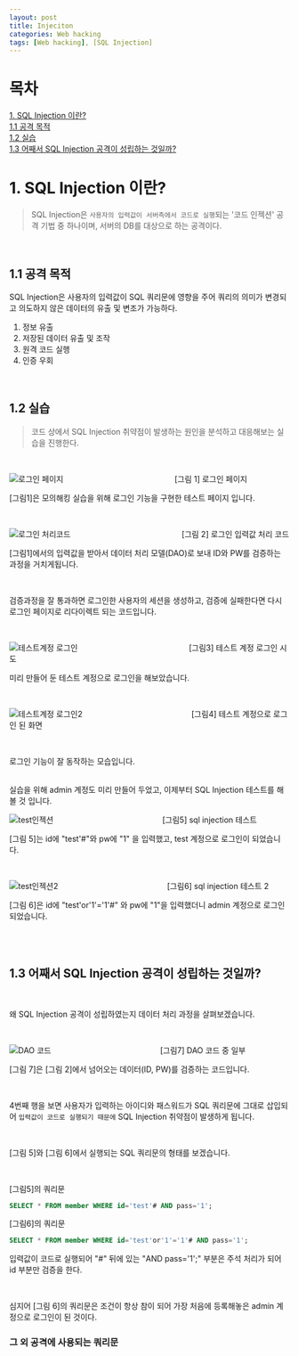```yaml
---
layout: post
title: Injeciton
categories: Web hacking
tags: [Web hacking], [SQL Injection]
---
```


# 목차
[1. SQL Injection 이란?](1.-SQL-Injection-이란?)<br>
[1.1 공격 목적](1.1-공격-목적)<br>
[1.2 실습](1.2-실습)<br>
[1.3 어째서 SQL Injection 공격이 성립하는 것일까?](1.3-어째서-SQL-Injection-공격이-성립하는-것일까?)


# 1. SQL Injection 이란?

> SQL Injection은 `사용자의 입력값이 서버측에서 코드로 실행`되는 '코드 인젝션' 공격 기법 중 하나이며, 서버의 DB를 대상으로 하는 공격이다.

<br>

## 1.1 공격 목적
SQL Injection은 사용자의 입력값이 SQL 쿼리문에 영향을 주어 쿼리의 의미가 변경되고 의도하지 않은 데이터의 유출 및 변조가 가능하다.
1. 정보 유출
2. 저장된 데이터 유출 및 조작
3. 원격 코드 실행
4. 인증 우회

<br>

## 1.2 실습

> 코드 상에서 SQL Injection 취약점이 발생하는 원인을 분석하고 대응해보는 실습을 진행한다.

<br>

![로그인 페이지](../assets/23.09.17/loginpage.png)
              [그림 1] 로그인 페이지
<br>

[그림1]은 모의해킹 실습을 위해 로그인 기능을 구현한 테스트 페이지 입니다.

<br>

![로그인 처리코드](../assets/23.09.17/loginprocess.png)
              [그림 2] 로그인 입력값 처리 코드
<br>

[그림1]에서의 입력값을 받아서 데이터 처리 모델(DAO)로 보내 ID와 PW를 검증하는 과정을 거치게됩니다.

<br>

검증과정을 잘 통과하면 로그인한 사용자의 세션을 생성하고, 검증에 실패한다면 다시 로그인 페이지로 리다이렉트 되는 코드입니다.

<br>

![테스트계정 로그인](../assets/23.09.17/loginToTest.png)
              [그림3] 테스트 계정 로그인 시도
<br>

미리 만들어 둔 테스트 계정으로 로그인을 해보았습니다.

<br>

![테스트계정 로그인2](../assets/23.09.17/loginTest.png)              [그림4] 테스트 계정으로 로그인 된 화면

<br>

로그인 기능이 잘 동작하는 모습입니다.

<br> 
실습을 위해 admin 계정도 미리 만들어 두었고, 이제부터 SQL Injection 테스트를 해 볼 것 입니다.

![test인젝션](../assets/23.09.17/testInjection2.png)              [그림5] sql injection 테스트
<br>

[그림 5]는 id에 "test'#"와 pw에 "1" 을 입력했고, test 계정으로 로그인이 되었습니다.

<br>

![test인젝션2](../assets/23.09.17/adminInjection.png)              [그림6] sql injection 테스트 2
<br>

[그림 6]은 id에 "test'or'1'='1'#" 와 pw에 "1"을 입력했더니 admin 계정으로 로그인 되었습니다.

<br></br>

## 1.3 어째서 SQL Injection 공격이 성립하는 것일까?

<br>

왜 SQL Injection 공격이 성립하였는지 데이터 처리 과정을 살펴보겠습니다.

<br>

![DAO 코드](../assets/23.09.17/DaoCode.png)              [그림7] DAO 코드 중 일부

[그림 7]은 [그림 2]에서 넘어오는 데이터(ID, PW)를 검증하는 코드입니다.

<br>

4번째 행을 보면 사용자가 입력하는 아이디와 패스워드가 SQL 쿼리문에 그대로 삽입되어 `입력값이 코드로 실행되기 때문에` SQL Injection 취약점이 발생하게 됩니다.

<br>

[그림 5]와 [그림 6]에서 실행되는 SQL 쿼리문의 형태를 보겠습니다.

<br>

[그림5]의 쿼리문
```sql
SELECT * FROM member WHERE id='test'# AND pass='1';
```
[그림6]의 쿼리문
```sql
SELECT * FROM member WHERE id='test'or'1'='1'# AND pass='1';
```
입력값이 코드로 실행되어 "#" 뒤에 있는 "AND pass='1';" 부분은 주석 처리가 되어 id 부분만 검증을 한다.

<br>

심지어 [그림 6]의 쿼리문은 조건이 항상 참이 되어 가장 처음에 등록해놓은 admin 계정으로 로그인이 된 것이다.

### 그 외 공격에 사용되는 쿼리문
